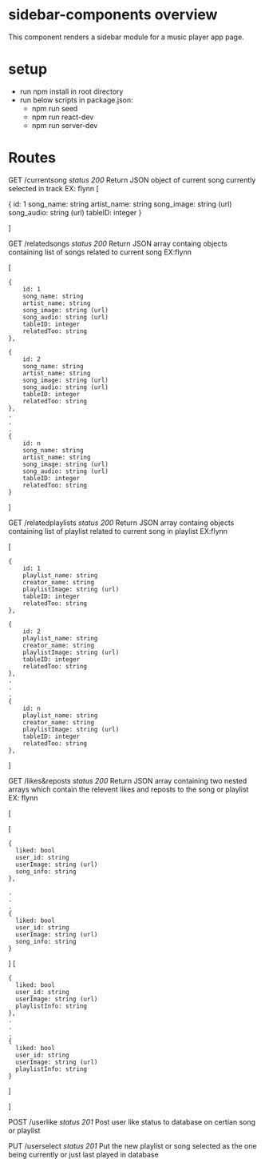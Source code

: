 # sidebar-components overview
This component renders a sidebar module for a music player app page.

# setup 
- run npm install in root directory
- run below scripts in package.json:
  - npm run seed 
  - npm run react-dev
  - npm run server-dev

 # Routes
 GET /currentsong
 *status 200*
 Return JSON object of current song currently selected in track
 EX: flynn
 [

 {
        id: 1
        song_name: string
        artist_name: string
        song_image: string (url)
        song_audio: string (url)
        tableID: integer
    }
    
 ]

 GET /relatedsongs
 *status 200*
 Return JSON array containg objects containing list of songs related to current song
 EX:flynn

 [

    {
        id: 1
        song_name: string
        artist_name: string
        song_image: string (url)
        song_audio: string (url)
        tableID: integer
        relatedToo: string
    },

    {
        id: 2
        song_name: string
        artist_name: string
        song_image: string (url)
        song_audio: string (url)
        tableID: integer
        relatedToo: string
    },
    .
    .
    .
    {
        id: n
        song_name: string
        artist_name: string
        song_image: string (url)
        song_audio: string (url)
        tableID: integer
        relatedToo: string
    }

]

GET /relatedplaylists
 *status 200*
 Return JSON array containg objects containing list of playlist related to current song in playlist
 EX:flynn

 [

    {
        id: 1
        playlist_name: string
        creator_name: string
        playlistImage: string (url)
        tableID: integer
        relatedToo: string
    },

    {
        id: 2
        playlist_name: string
        creator_name: string
        playlistImage: string (url)
        tableID: integer
        relatedToo: string
    },
    .
    .
    .
    {
        id: n
        playlist_name: string
        creator_name: string
        playlistImage: string (url)
        tableID: integer
        relatedToo: string
    },

]

GET /likes&reposts
*status 200*
Return JSON array containing two nested arrays which contain the relevent likes and reposts to the song or playlist
EX: flynn

[


  [

    {
      liked: bool
      user_id: string
      userImage: string (url)
      song_info: string
    },

    .
    .
    .
    {
      liked: bool
      user_id: string
      userImage: string (url)
      song_info: string
    }
  ]
  [

    {
      liked: bool
      user_id: string
      userImage: string (url)
      playlistInfo: string
    },
    .
    .
    .
    {
      liked: bool
      user_id: string
      userImage: string (url)
      playlistInfo: string
    }

  ]

]

POST /userlike
*status 201*
Post user like status to database on certian song or playlist

PUT /userselect
*status 201*
Put the new playlist or song selected as the one being currently or just last played in database